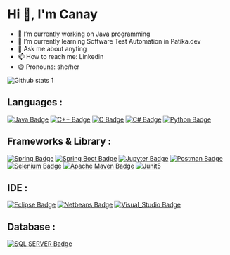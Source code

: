# Hi 👋, I'm Canay

<!--**canaytsr/canaytsr** is a ✨ _special_ ✨ repository because its `README.md` (this file) appears on your GitHub profile.

<!--Here are some ideas to get you started:-->

- 🔭 I’m currently working on Java programming
- 🌱 I’m currently learning Software Test Automation in Patika.dev
- 💬 Ask me about anyting
- 📫 How to reach me: Linkedin
- 😄 Pronouns: she/her

<!--[![Linedin Badge]( https://img.shields.io/badge/LinkedIn-0077B5?style=for-the-badge&logo=linkedin&logoColor=white)](link) -->

![Github stats 1](https://github-readme-stats.vercel.app/api?username=canaytsr&show_icons=true&theme=gradient) 

## Languages :
[![Java Badge](https://img.shields.io/badge/Java-ED8B00?style=for-the-badge&logo=java&logoColor=white)](link)
[![C++ Badge](https://img.shields.io/badge/C%2B%2B-00599C?style=for-the-badge&logo=c%2B%2B&logoColor=white)](link)
[![C Badge](https://img.shields.io/badge/C-00599C?style=for-the-badge&logo=c&logoColor=white)](link)
[![C# Badge](https://img.shields.io/badge/C%23-239120?style=for-the-badge&logo=c-sharp&logoColor=white)](link)
[![Python Badge](https://img.shields.io/badge/Python-FFD43B?style=for-the-badge&logo=python&logoColor=blue)](link)

## Frameworks & Library :
[![Spring Badge](https://img.shields.io/badge/Spring-6DB33F?style=for-the-badge&logo=spring&logoColor=white)](link)
[![Spring Boot Badge](https://img.shields.io/badge/Spring_Boot-F2F4F9?style=for-the-badge&logo=spring-boot)](link)
[![Jupyter Badge](https://img.shields.io/badge/Jupyter-F37626.svg?&style=for-the-badge&logo=Jupyter&logoColor=white)](link)
[![Postman Badge](https://img.shields.io/badge/Postman-FF6C37?style=for-the-badge&logo=Postman&logoColor=white)](link)
[![Selenium Badge](https://img.shields.io/badge/Selenium-43B02A?style=for-the-badge&logo=Selenium&logoColor=white)](link)
[![Apache Maven Badge](https://img.shields.io/badge/apache_maven-C71A36?style=for-the-badge&logo=apachemaven&logoColor=white)](link)
[![Junit5](https://img.shields.io/badge/Junit5-25A162?style=for-the-badge&logo=junit5&logoColor=white)](link)


## IDE :
[![Eclipse Badge](https://img.shields.io/badge/Eclipse-2C2255?style=for-the-badge&logo=eclipse&logoColor=white)](link)
[![Netbeans Badge](https://img.shields.io/badge/apache%20netbeans-1B6AC6?style=for-the-badge&logo=apache%20netbeans%20IDE&logoColor=white)](link)
[![Visual_Studio Badge](https://img.shields.io/badge/Visual_Studio-5C2D91?style=for-the-badge&logo=visual%20studio&logoColor=white)](link)

## Database :
[![SQL SERVER Badge](https://img.shields.io/badge/Microsoft%20SQL%20Server-CC2927?style=for-the-badge&logo=microsoft%20sql%20server&logoColor=white)](link)
